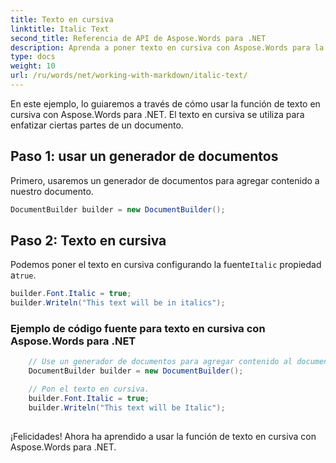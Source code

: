 ```yaml
---
title: Texto en cursiva
linktitle: Italic Text
second_title: Referencia de API de Aspose.Words para .NET
description: Aprenda a poner texto en cursiva con Aspose.Words para la guía paso a paso de .NET.
type: docs
weight: 10
url: /ru/words/net/working-with-markdown/italic-text/
---
```


En este ejemplo, lo guiaremos a través de cómo usar la función de texto en cursiva con Aspose.Words para .NET. El texto en cursiva se utiliza para enfatizar ciertas partes de un documento.

## Paso 1: usar un generador de documentos

Primero, usaremos un generador de documentos para agregar contenido a nuestro documento.

```csharp
DocumentBuilder builder = new DocumentBuilder();
```

## Paso 2: Texto en cursiva

 Podemos poner el texto en cursiva configurando la fuente`Italic` propiedad a`true`.

```csharp
builder.Font.Italic = true;
builder.Writeln("This text will be in italics");
```

### Ejemplo de código fuente para texto en cursiva con Aspose.Words para .NET


```csharp
	// Use un generador de documentos para agregar contenido al documento.
	DocumentBuilder builder = new DocumentBuilder();

	// Pon el texto en cursiva.
	builder.Font.Italic = true;
	builder.Writeln("This text will be Italic");
            
```

¡Felicidades! Ahora ha aprendido a usar la función de texto en cursiva con Aspose.Words para .NET.

